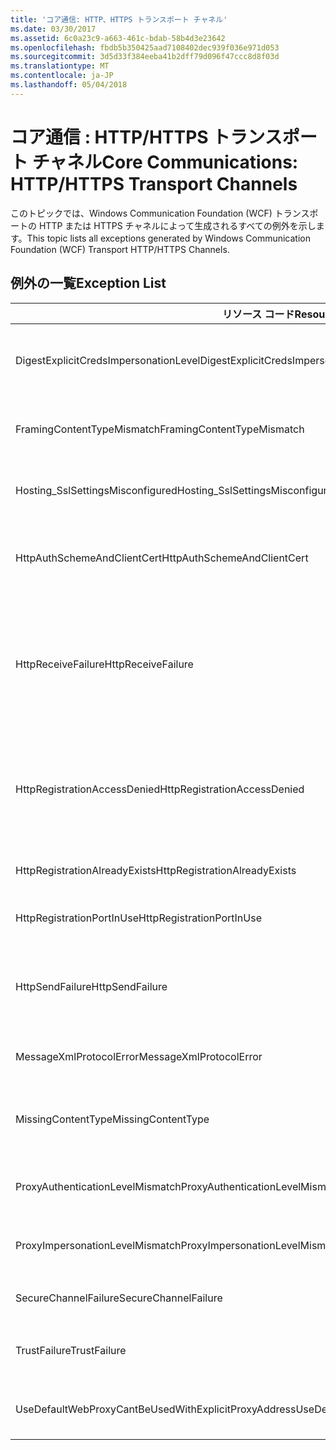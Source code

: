 ```yaml
---
title: 'コア通信: HTTP、HTTPS トランスポート チャネル'
ms.date: 03/30/2017
ms.assetid: 6c0a23c9-a663-461c-bdab-58b4d3e23642
ms.openlocfilehash: fbdb5b350425aad7108402dec939f036e971d053
ms.sourcegitcommit: 3d5d33f384eeba41b2dff79d096f47ccc8d8f03d
ms.translationtype: MT
ms.contentlocale: ja-JP
ms.lasthandoff: 05/04/2018
---
```

# <a name="core-communications-httphttps-transport-channels"></a><span data-ttu-id="1b416-102">コア通信 : HTTP/HTTPS トランスポート チャネル</span><span class="sxs-lookup"><span data-stu-id="1b416-102">Core Communications: HTTP/HTTPS Transport Channels</span></span>
<span data-ttu-id="1b416-103">このトピックでは、Windows Communication Foundation (WCF) トランスポートの HTTP または HTTPS チャネルによって生成されるすべての例外を示します。</span><span class="sxs-lookup"><span data-stu-id="1b416-103">This topic lists all exceptions generated by Windows Communication Foundation (WCF) Transport HTTP/HTTPS Channels.</span></span>  
  
## <a name="exception-list"></a><span data-ttu-id="1b416-104">例外の一覧</span><span class="sxs-lookup"><span data-stu-id="1b416-104">Exception List</span></span>  
  
|<span data-ttu-id="1b416-105">リソース コード</span><span class="sxs-lookup"><span data-stu-id="1b416-105">Resource Code</span></span>|<span data-ttu-id="1b416-106">リソースの文字列</span><span class="sxs-lookup"><span data-stu-id="1b416-106">Resource String</span></span>|  
|-------------------|---------------------|  
|<span data-ttu-id="1b416-107">DigestExplicitCredsImpersonationLevel</span><span class="sxs-lookup"><span data-stu-id="1b416-107">DigestExplicitCredsImpersonationLevel</span></span>|<span data-ttu-id="1b416-108">指定された偽装レベルが指定されました。</span><span class="sxs-lookup"><span data-stu-id="1b416-108">The specified impersonation level was specified.</span></span> <span data-ttu-id="1b416-109">明示的な資格情報を使用する場合に 'Impersonation' レベルをサポートできるのは、HTTP ダイジェスト認証のみです。</span><span class="sxs-lookup"><span data-stu-id="1b416-109">HTTP Digest authentication only supports the 'Impersonation' level when used with an explicit credential.</span></span>|  
|<span data-ttu-id="1b416-110">FramingContentTypeMismatch</span><span class="sxs-lookup"><span data-stu-id="1b416-110">FramingContentTypeMismatch</span></span>|<span data-ttu-id="1b416-111">指定されたコンテンツの種類は、指定されたサービスでサポートされていませんでした。</span><span class="sxs-lookup"><span data-stu-id="1b416-111">The specified content type was not supported by the specified service.</span></span> <span data-ttu-id="1b416-112">クライアントとサービスのバインディングは一致しない場合もあります。</span><span class="sxs-lookup"><span data-stu-id="1b416-112">The client and service bindings may be mismatched.</span></span>|  
|<span data-ttu-id="1b416-113">Hosting_SslSettingsMisconfigured</span><span class="sxs-lookup"><span data-stu-id="1b416-113">Hosting_SslSettingsMisconfigured</span></span>|<span data-ttu-id="1b416-114">指定されたサービスの SSL (Secure Sockets Layer) 設定が、インターネット インフォメーション サービスの SSL 設定と一致しません。</span><span class="sxs-lookup"><span data-stu-id="1b416-114">The Secure Sockets Layer settings for the specified service do not match those of the Internet Information Services.</span></span>|  
|<span data-ttu-id="1b416-115">HttpAuthSchemeAndClientCert</span><span class="sxs-lookup"><span data-stu-id="1b416-115">HttpAuthSchemeAndClientCert</span></span>|<span data-ttu-id="1b416-116">HTTPS リスナー ファクトリが、クライアント証明書と指定された認証方式を要求するように構成されています。</span><span class="sxs-lookup"><span data-stu-id="1b416-116">The HTTPS listener factory was configured to require a client certificate and the specified authentication scheme.</span></span> <span data-ttu-id="1b416-117">ただし、クライアント認証の方式は、一度に 1 種類しか要求できません。</span><span class="sxs-lookup"><span data-stu-id="1b416-117">However, only one form of client authentication can be required at one time.</span></span>|  
|<span data-ttu-id="1b416-118">HttpReceiveFailure</span><span class="sxs-lookup"><span data-stu-id="1b416-118">HttpReceiveFailure</span></span>|<span data-ttu-id="1b416-119">指定された対象への HTTP 応答の受信中にエラーが発生しました。</span><span class="sxs-lookup"><span data-stu-id="1b416-119">An error occurred while receiving the HTTP response to the specified.</span></span> <span data-ttu-id="1b416-120">サービス エンドポイント バインディングが HTTP プロトコルを使用していない可能性があります。</span><span class="sxs-lookup"><span data-stu-id="1b416-120">The service endpoint binding may not be using the HTTP protocol.</span></span> <span data-ttu-id="1b416-121">サービスがシャットダウンしたため、HTTP 要求コンテキストがサーバーによって中止された可能性もあります。</span><span class="sxs-lookup"><span data-stu-id="1b416-121">Another possibility is that an HTTP request context was terminated by the server because of a service shutting down.</span></span> <span data-ttu-id="1b416-122">詳細については、サーバー ログを参照してください。</span><span class="sxs-lookup"><span data-stu-id="1b416-122">See the server logs for more details.</span></span>|  
|<span data-ttu-id="1b416-123">HttpRegistrationAccessDenied</span><span class="sxs-lookup"><span data-stu-id="1b416-123">HttpRegistrationAccessDenied</span></span>|<span data-ttu-id="1b416-124">HTTP は指定された URL を登録できません。</span><span class="sxs-lookup"><span data-stu-id="1b416-124">HTTP cannot register the specified URL.</span></span> <span data-ttu-id="1b416-125">プロセスにこの名前空間へのアクセス権がありません (を参照してくださいhttp://msdn.microsoft.com/library/default.asp?url=/library/http/http/namespace_reservations_registrations_and_routing.asp詳細)。</span><span class="sxs-lookup"><span data-stu-id="1b416-125">Your process does not have access rights to this namespace (see http://msdn.microsoft.com/library/default.asp?url=/library/http/http/namespace_reservations_registrations_and_routing.asp for details).</span></span>|  
|<span data-ttu-id="1b416-126">HttpRegistrationAlreadyExists</span><span class="sxs-lookup"><span data-stu-id="1b416-126">HttpRegistrationAlreadyExists</span></span>|<span data-ttu-id="1b416-127">HTTP は指定された URL を登録できません。</span><span class="sxs-lookup"><span data-stu-id="1b416-127">HTTP cannot register the specified URL.</span></span> <span data-ttu-id="1b416-128">別のアプリケーションが既にこの URL を HTTP.SYS に登録しています。</span><span class="sxs-lookup"><span data-stu-id="1b416-128">Another application already registered this URL with HTTP.SYS.</span></span>|  
|<span data-ttu-id="1b416-129">HttpRegistrationPortInUse</span><span class="sxs-lookup"><span data-stu-id="1b416-129">HttpRegistrationPortInUse</span></span>|<span data-ttu-id="1b416-130">HTTP が指定された URL を登録できませんでした。指定された TCP ポートは別のアプリケーションが使用しています。</span><span class="sxs-lookup"><span data-stu-id="1b416-130">HTTP cannot register the specified URL because the specified TCP port is being used by another application.</span></span>|  
|<span data-ttu-id="1b416-131">HttpSendFailure</span><span class="sxs-lookup"><span data-stu-id="1b416-131">HttpSendFailure</span></span>|<span data-ttu-id="1b416-132">指定された対象への HTTP 要求の発行中にエラーが発生しました。</span><span class="sxs-lookup"><span data-stu-id="1b416-132">An error occurred while making the HTTP request to the specified.</span></span> <span data-ttu-id="1b416-133">この原因がセキュリティ バインディングの不一致ではないことを確認してください。</span><span class="sxs-lookup"><span data-stu-id="1b416-133">Ensure that the cause is not a security binding mismatch.</span></span> <span data-ttu-id="1b416-134">また、サービスが SSL (Secure Sockets Layer) 用に構成されていないことも確認してください。</span><span class="sxs-lookup"><span data-stu-id="1b416-134">Also ensure that the service is not configured for Secure Sockets Layer.</span></span>|  
|<span data-ttu-id="1b416-135">MessageXmlProtocolError</span><span class="sxs-lookup"><span data-stu-id="1b416-135">MessageXmlProtocolError</span></span>|<span data-ttu-id="1b416-136">ネットワークから受信した XML に問題があります。</span><span class="sxs-lookup"><span data-stu-id="1b416-136">A problem occurred with the XML that was received from the network.</span></span> <span data-ttu-id="1b416-137">詳細については、内部例外を参照してください。</span><span class="sxs-lookup"><span data-stu-id="1b416-137">See the inner exception for more details.</span></span>|  
|<span data-ttu-id="1b416-138">MissingContentType</span><span class="sxs-lookup"><span data-stu-id="1b416-138">MissingContentType</span></span>|<span data-ttu-id="1b416-139">受信側は、指定された対象への要求でコンテンツの種類が指定されていないことを示すエラーを返しました。</span><span class="sxs-lookup"><span data-stu-id="1b416-139">The receiver returned an error that indicates that the content type was missing on the request to the specified.</span></span> <span data-ttu-id="1b416-140">詳細については、内部例外を参照してください。</span><span class="sxs-lookup"><span data-stu-id="1b416-140">See the inner exception for more information.</span></span>|  
|<span data-ttu-id="1b416-141">ProxyAuthenticationLevelMismatch</span><span class="sxs-lookup"><span data-stu-id="1b416-141">ProxyAuthenticationLevelMismatch</span></span>|<span data-ttu-id="1b416-142">HTTP プロキシ認証の資格情報で、対象サーバーの認証要件より厳しい要件である相互認証が指定されています。</span><span class="sxs-lookup"><span data-stu-id="1b416-142">The HTTP proxy authentication credential specified a mutual authentication requirement that is stricter than the requirement for the target server authentication.</span></span>|  
|<span data-ttu-id="1b416-143">ProxyImpersonationLevelMismatch</span><span class="sxs-lookup"><span data-stu-id="1b416-143">ProxyImpersonationLevelMismatch</span></span>|<span data-ttu-id="1b416-144">HTTP プロキシ認証の資格情報で、対象サーバーの認証制限より厳しい制限である偽装レベルの制限が指定されています。</span><span class="sxs-lookup"><span data-stu-id="1b416-144">The HTTP proxy authentication credential specified an impersonation level restriction that is stricter than the restriction for the target server authentication.</span></span>|  
|<span data-ttu-id="1b416-145">SecureChannelFailure</span><span class="sxs-lookup"><span data-stu-id="1b416-145">SecureChannelFailure</span></span>|<span data-ttu-id="1b416-146">指定された証明機関との間で、SSL/TLS のセキュリティで保護されたチャネルを確立できませんでした。</span><span class="sxs-lookup"><span data-stu-id="1b416-146">A secure channel cannot be established for Secure Socket Layer/Transport Layer Security with the specified authority.</span></span>|  
|<span data-ttu-id="1b416-147">TrustFailure</span><span class="sxs-lookup"><span data-stu-id="1b416-147">TrustFailure</span></span>|<span data-ttu-id="1b416-148">指定された証明機関との間の SSL/TLS のセキュリティで保護されたチャネルで、信頼関係を確立できません。</span><span class="sxs-lookup"><span data-stu-id="1b416-148">A trust relationship cannot be established for the Secure Socket Layer/ Transport Layer Security secure channel with the specified authority.</span></span>|  
|<span data-ttu-id="1b416-149">UseDefaultWebProxyCantBeUsedWithExplicitProxyAddress</span><span class="sxs-lookup"><span data-stu-id="1b416-149">UseDefaultWebProxyCantBeUsedWithExplicitProxyAddress</span></span>|<span data-ttu-id="1b416-150">HttpTransportBinding 要素では、明示的なプロキシ アドレスだけでなく、UseDefaultWebProxy=true も指定できません。</span><span class="sxs-lookup"><span data-stu-id="1b416-150">You cannot specify an explicit proxy address as well as UseDefaultWebProxy=true in your HttpTransportBinding element.</span></span>|
